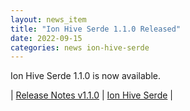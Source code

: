 ```yaml
---
layout: news_item
title: "Ion Hive Serde 1.1.0 Released"
date: 2022-09-15
categories: news ion-hive-serde
---
```


Ion Hive Serde 1.1.0 is now available.

| [Release Notes v1.1.0](https://github.com/amzn/ion-hive-serde/releases/tag/v1.1.0) | [Ion Hive Serde](https://github.com/amzn/ion-hive-serde) |

